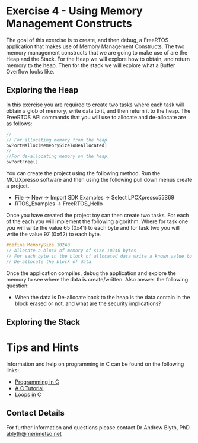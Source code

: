 # Exercise 4 - Using Memory Management Constructs

The goal of this exercise is to create, and then debug, a FreeRTOS application that makes use of Memory Management Constructs. The two memory management constructs that we are going to make use of are the Heap and the Stack. For the Heap we will explore how to obtain, and return memory to the heap. Then for the stack we will explore what a Buffer Overflow looks like.

## Exploring the Heap
In this exercise you are required to create two tasks where each task will obtain a glob of memory, write data to it, and then return it to the heap. The FreeRTOS API commands that you will use to allocate and de-allocate are as follows:
```c
//
// For allocating memory from the heap.
pvPortMalloc(MemeorySizeToBeAllocated)
//
//For de-allocating memory on the heap.
pvPortFree()
```
You can create the project using the following method. Run the MCUXpresso software and then using the following pull down menus create a project.
* File -> New -> Import SDK Examples -> Select LPCXpresso55S69
* RTOS_Examples -> FreeRTOS_Hello

Once you have created the project toy can then create two tasks. For each of the each you will implement the following algorithm. Where for task one you will write the value 65 (0x41) to each byte and for task two you will write the value 97 (0x62) to each byte.
```c
#define MemorySize 10240
// Allocate a block of memory of size 10240 bytes
// For each byte in the block of allocated data write a known value to it.
// De-allocate the block of data.
```
Once the application compiles, debug the application and explore the memory to see where the data is create/written. Also answer the following question:
* When the data is De-allocate back to the heap is the data contain in the block erased or not, and what are the security implications?

## Exploring the Stack

# Tips and Hints
Information and help on programming in C can be found on the following links:
* [Programming in C](https://beginnersbook.com/2014/01/c-program-structure/)
* [A C Tutorial](https://www.cprogramming.com/tutorial/c-tutorial.html?inl=nv)
* [Loops in C](https://www.tutorialspoint.com/cprogramming/c_loops.htm)

## Contact Details

For further information and questions please contact Dr Andrew Blyth, PhD. <ablyth@merimetso.net>
